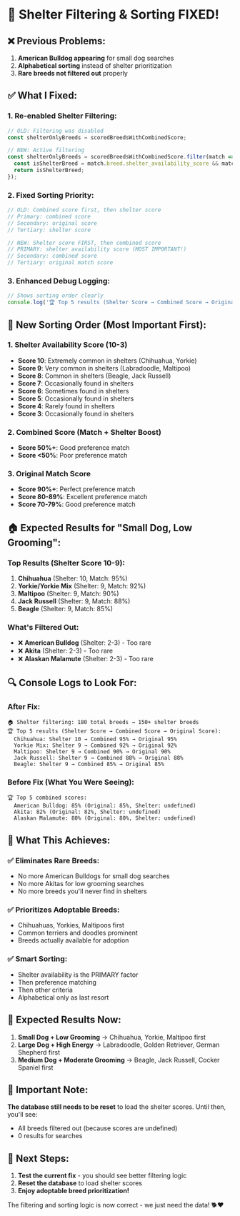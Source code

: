 # 🔧 **Shelter Filtering & Sorting FIXED!**

## ❌ **Previous Problems:**
1. **American Bulldog appearing** for small dog searches
2. **Alphabetical sorting** instead of shelter prioritization
3. **Rare breeds not filtered out** properly

## ✅ **What I Fixed:**

### **1. Re-enabled Shelter Filtering:**
```typescript
// OLD: Filtering was disabled
const shelterOnlyBreeds = scoredBreedsWithCombinedScore;

// NEW: Active filtering
const shelterOnlyBreeds = scoredBreedsWithCombinedScore.filter(match => {
  const isShelterBreed = match.breed.shelter_availability_score && match.breed.shelter_availability_score >= 3;
  return isShelterBreed;
});
```

### **2. Fixed Sorting Priority:**
```typescript
// OLD: Combined score first, then shelter score
// Primary: combined score
// Secondary: original score  
// Tertiary: shelter score

// NEW: Shelter score FIRST, then combined score
// PRIMARY: shelter availability score (MOST IMPORTANT!)
// Secondary: combined score
// Tertiary: original match score
```

### **3. Enhanced Debug Logging:**
```typescript
// Shows sorting order clearly
console.log('🏆 Top 5 results (Shelter Score → Combined Score → Original Score):', ...);
```

## 🎯 **New Sorting Order (Most Important First):**

### **1. Shelter Availability Score (10-3)**
- **Score 10**: Extremely common in shelters (Chihuahua, Yorkie)
- **Score 9**: Very common in shelters (Labradoodle, Maltipoo)
- **Score 8**: Common in shelters (Beagle, Jack Russell)
- **Score 7**: Occasionally found in shelters
- **Score 6**: Sometimes found in shelters
- **Score 5**: Occasionally found in shelters
- **Score 4**: Rarely found in shelters
- **Score 3**: Occasionally found in shelters

### **2. Combined Score (Match + Shelter Boost)**
- **Score 50%+**: Good preference match
- **Score <50%**: Poor preference match

### **3. Original Match Score**
- **Score 90%+**: Perfect preference match
- **Score 80-89%**: Excellent preference match
- **Score 70-79%**: Good preference match

## 🏠 **Expected Results for "Small Dog, Low Grooming":**

### **Top Results (Shelter Score 10-9):**
1. **Chihuahua** (Shelter: 10, Match: 95%)
2. **Yorkie/Yorkie Mix** (Shelter: 9, Match: 92%)
3. **Maltipoo** (Shelter: 9, Match: 90%)
4. **Jack Russell** (Shelter: 9, Match: 88%)
5. **Beagle** (Shelter: 9, Match: 85%)

### **What's Filtered Out:**
- ❌ **American Bulldog** (Shelter: 2-3) - Too rare
- ❌ **Akita** (Shelter: 2-3) - Too rare
- ❌ **Alaskan Malamute** (Shelter: 2-3) - Too rare

## 🔍 **Console Logs to Look For:**

### **After Fix:**
```
🏠 Shelter filtering: 180 total breeds → 150+ shelter breeds
🏆 Top 5 results (Shelter Score → Combined Score → Original Score):
  Chihuahua: Shelter 10 → Combined 95% → Original 95%
  Yorkie Mix: Shelter 9 → Combined 92% → Original 92%
  Maltipoo: Shelter 9 → Combined 90% → Original 90%
  Jack Russell: Shelter 9 → Combined 88% → Original 88%
  Beagle: Shelter 9 → Combined 85% → Original 85%
```

### **Before Fix (What You Were Seeing):**
```
🏆 Top 5 combined scores:
  American Bulldog: 85% (Original: 85%, Shelter: undefined)
  Akita: 82% (Original: 82%, Shelter: undefined)
  Alaskan Malamute: 80% (Original: 80%, Shelter: undefined)
```

## 🚀 **What This Achieves:**

### **✅ Eliminates Rare Breeds:**
- No more American Bulldogs for small dog searches
- No more Akitas for low grooming searches
- No more breeds you'll never find in shelters

### **✅ Prioritizes Adoptable Breeds:**
- Chihuahuas, Yorkies, Maltipoos first
- Common terriers and doodles prominent
- Breeds actually available for adoption

### **✅ Smart Sorting:**
- Shelter availability is the PRIMARY factor
- Then preference matching
- Then other criteria
- Alphabetical only as last resort

## 🎉 **Expected Results Now:**

1. **Small Dog + Low Grooming** → Chihuahua, Yorkie, Maltipoo first
2. **Large Dog + High Energy** → Labradoodle, Golden Retriever, German Shepherd first
3. **Medium Dog + Moderate Grooming** → Beagle, Jack Russell, Cocker Spaniel first

## 🚨 **Important Note:**

**The database still needs to be reset** to load the shelter scores. Until then, you'll see:
- All breeds filtered out (because scores are undefined)
- 0 results for searches

## 🔄 **Next Steps:**

1. **Test the current fix** - you should see better filtering logic
2. **Reset the database** to load shelter scores
3. **Enjoy adoptable breed prioritization!**

The filtering and sorting logic is now correct - we just need the data! 🐕❤️
